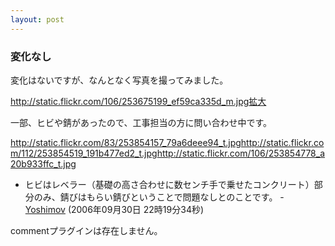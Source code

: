 ```yaml
---
layout: post
---
```

<h3>変化なし</h3>
<p>変化はないですが、なんとなく写真を撮ってみました。</p>
<p><a href="http://static.flickr.com/106/253675199_ef59ca335d_m.jpg">http://static.flickr.com/106/253675199_ef59ca335d_m.jpg</a><a href="http://flickr.com/photos/yoshimov/253675199/">拡大</a></p>
<p>一部、ヒビや錆があったので、工事担当の方に問い合わせ中です。</p>
<p><a href="http://static.flickr.com/83/253854157_79a6deee94_t.jpg">http://static.flickr.com/83/253854157_79a6deee94_t.jpg</a><a href="http://static.flickr.com/112/253854519_191b477ed2_t.jpg">http://static.flickr.com/112/253854519_191b477ed2_t.jpg</a><a href="http://static.flickr.com/106/253854778_a20b933ffc_t.jpg">http://static.flickr.com/106/253854778_a20b933ffc_t.jpg</a></p>
<ul>
<li>ヒビはレベラー（基礎の高さ合わせに数センチ手で乗せたコンクリート）部分のみ、錆びはもらい錆びということで問題なしとのことです。 - <a href="/?page=Yoshimov" class="wikipage">Yoshimov</a> (2006年09月30日 22時19分34秒)</li>
</ul>
<p><span class="error">commentプラグインは存在しません。</span> </p>

